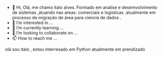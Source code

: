- 👋 Hi, Olá, me chamo italo alves. Formado em analise e desemvolvimento de sistemas ,atuando 
nas areas: comerciais e logisticas .atualmente em processo de migração de área para ciencia de dados .
- 👀 I’m interested in ...
- 🌱 I’m currently learning ...
- 💞️ I’m looking to collaborate on ...
- 📫 How to reach me ...

<!---
italo2/italo2 is a ✨ special ✨ repository because its `README.md` (this file) appears on your GitHub profile.
You can click the Preview link to take a look at your changes.
--->
olá sou italo ,
estou interresado em Python
atualmente em prendizado 
